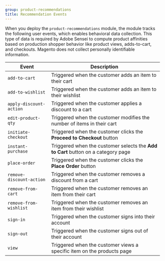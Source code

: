 ```yaml
---
group: product-recommendations
title: Recommendation Events
---
```


When you deploy the `product-recommendations` module, the module tracks the following user events, which enables behavioral data collection. This type of data is required by Adobe Sensei to compute product affinities based on production shopper behavior like product views, adds-to-cart, and checkouts. Magento does not collect personally identifiable information.

Event |Description
--- | ---
`add-to-cart` | Triggered when the customer adds an item to their cart
`add-to-wishlist` | Triggered when the customer adds an item to their wishlist
`apply-discount-action` | Triggered when the customer applies a discount to a cart
`edit-product-qty` | Triggered when the customer modifies the number of items in their cart
`initiate-checkout` | Triggered when the customer clicks the **Proceed to Checkout** button
`instant-purchase` | Triggered when the customer selects the **Add to Cart** button on a category page
`place-order` | Triggered when the customer clicks the **Place Order** button
`remove-discount-action` | Triggered when the customer removes a discount from a cart
`remove-from-cart` | Triggered when the customer removes an item from their cart
`remove-from-wishlist` | Triggered when the customer removes an item from their wishlist
`sign-in` | Triggered when the customer signs into their account
`sign-out` | Triggered when the customer signs out of their account
`view` | Triggered when the customer views a specific item on the products page

